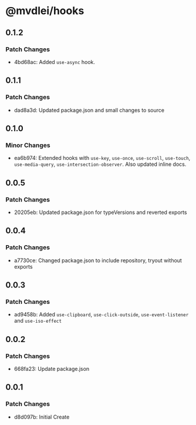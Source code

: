 # @mvdlei/hooks

## 0.1.2

### Patch Changes

- 4bd68ac: Added `use-async` hook.

## 0.1.1

### Patch Changes

- dad8a3d: Updated package.json and small changes to source

## 0.1.0

### Minor Changes

- ea6b974: Extended hooks with `use-key`, `use-once`, `use-scroll`, `use-touch`, `use-media-query`, `use-intersection-observer`. Also updated inline docs.

## 0.0.5

### Patch Changes

- 20205eb: Updated package.json for typeVersions and reverted exports

## 0.0.4

### Patch Changes

- a7730ce: Changed package.json to include repository, tryout without exports

## 0.0.3

### Patch Changes

- ad9458b: Added `use-clipboard`, `use-click-outside`, `use-event-listener` and `use-iso-effect`

## 0.0.2

### Patch Changes

- 668fa23: Update package.json

## 0.0.1

### Patch Changes

- d8d097b: Initial Create
